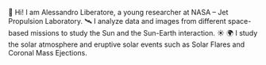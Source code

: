👋 Hi! I am Alessandro Liberatore, a young researcher at NASA – Jet Propulsion Laboratory. 🛰 
I analyze data and images from different space-based missions to study the Sun and the Sun-Earth interaction. ☀️ 🌍 
I study the solar atmosphere and eruptive solar events such as Solar Flares and Coronal Mass Ejections.
